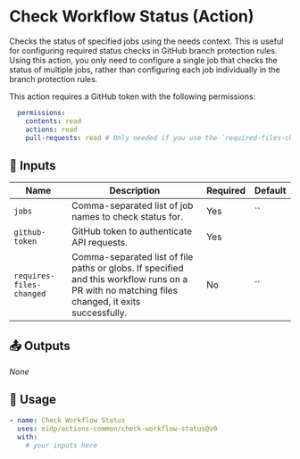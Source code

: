 <!-- NOTE: This file's contents are automatically generated. Do not edit manually. -->
# Check Workflow Status (Action)

Checks the status of specified jobs using the needs context.
This is useful for configuring required status checks in GitHub branch protection rules.
Using this action, you only need to configure a single job that checks the status of multiple jobs, rather than configuring each job individually in the branch protection rules.

This action requires a GitHub token with the following permissions:
```yaml
  permissions:
    contents: read
    actions: read
    pull-requests: read # Only needed if you use the `required-files-changed` input
```

## 🔧 Inputs

|          Name          |                                                                  Description                                                                  |Required|Default|
|------------------------|-----------------------------------------------------------------------------------------------------------------------------------------------|--------|-------|
|         `jobs`         |                                             Comma-separated list of job names to check status for.                                            |   Yes  |   ``  |
|     `github-token`     |                                                   GitHub token to authenticate API requests.                                                  |   Yes  |       |
|`requires-files-changed`|Comma-separated list of file paths or globs. If specified and this workflow runs on a PR with no matching files changed, it exits successfully.|   No   |   ``  |

## 📤 Outputs

_None_

## 🚀 Usage

```yaml
- name: Check Workflow Status
  uses: eidp/actions-common/check-workflow-status@v0
  with:
    # your inputs here
```
